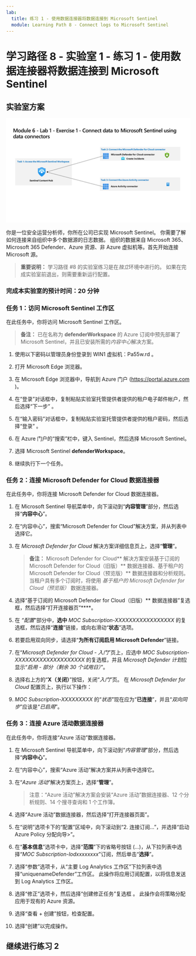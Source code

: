 ```yaml
---
lab:
  title: 练习 1 - 使用数据连接器将数据连接到 Microsoft Sentinel
  module: Learning Path 8 - Connect logs to Microsoft Sentinel
---
```


# 学习路径 8 - 实验室 1 - 练习 1 - 使用数据连接器将数据连接到 Microsoft Sentinel

## 实验室方案

![实验室概述。](../Media/SC-200-Lab_Diagrams_Mod6_L1_Ex1.png)

你是一位安全运营分析师，你所在公司已实现 Microsoft Sentinel。 你需要了解如何连接来自组织中多个数据源的日志数据。 组织的数据来自 Microsoft 365、Microsoft 365 Defender、Azure 资源、非 Azure 虚拟机等。首先开始连接 Microsoft 源。

>**重要说明：** 学习路径 #8 的实验室练习是在*独立*环境中进行的。 如果在完成实验室前退出，则需要重新运行配置。

### 完成本实验室的预计时间：20 分钟

### 任务 1：访问 Microsoft Sentinel 工作区

在此任务中，你将访问 Microsoft Sentinel 工作区。

>**备注：** 已在名称为 **defenderWorkspace** 的 Azure 订阅中预先部署了 Microsoft Sentinel，并且已安装所需的*内容中心*解决方案。

1. 使用以下密码以管理员身份登录到 WIN1 虚拟机：Pa55w.rd 。  

1. 打开 Microsoft Edge 浏览器。

1. 在 Microsoft Edge 浏览器中，导航到 Azure 门户 (<https://portal.azure.com> )。

1. 在“登录”对话框中，复制粘贴实验室托管提供者提供的租户电子邮件帐户，然后选择“下一步”  。

1. 在“输入密码”对话框中，复制粘贴实验室托管提供者提供的租户密码，然后选择“登录”  。

1. 在 Azure 门户的“搜索”栏中，键入 Sentinel，然后选择 Microsoft Sentinel。

1. 选择 Microsoft Sentinel **defenderWorkspace**。

1. 继续执行下一个任务。

### 任务 2：连接 Microsoft Defender for Cloud 数据连接器

在此任务中，你将连接 Microsoft Defender for Cloud 数据连接器。

   <!--- >>**Important:** To *Enable* Bi-directional sync, please rerun  **[Lab 05 Exercise 1](https://microsoftlearning.github.io/SC-200T00A-Microsoft-Security-Operations-Analyst/Instructions/Labs/LAB_AK_05_Lab1_Ex01_Enable_MDC.html)**, Task 2, and select **Setup** from the *Microsoft Defender for Cloud* navigation menu to verify all eligible Azure subscriptions are onboarded. --->

1. 在 Microsoft Sentinel 导航菜单中，向下滚动到“**内容管理**”部分，然后选择“**内容中心**”。

1. 在“内容中心”，搜索“Microsoft Defender for Cloud”解决方案，并从列表中选择它。

1. 在 *Microsoft Defender for Cloud* 解决方案详细信息页上，选择“**管理**”。

    >**备注：** Microsoft Defender for Cloud** 解决方案安装基于订阅的 Microsoft Defender for Cloud（旧版）** 数据连接器、基于租户的 Microsoft Defender for Cloud（预览版）** 数据连接器和分析规则。 当租户具有多个订阅时，将使用 *基于租户的 Microsoft Defender for Cloud（预览版）* 数据连接器。

1. 选择“基于订阅的 Microsoft Defender for Cloud（旧版）** 数据连接器”复选框，然后选择“打开连接器页”****。

1. 在 *“配置*”部分中，**选中** *MOC Subscription-XXXXXXXXXXXXXXXXX* 的复选框，然后选择“**连接**”链接，或向右滑动“**状态**”选项。

1. 若要启用双向同步，请选择“**为所有订阅启用 Microsoft Defender**”链接。

1. 在“*Microsoft Defender for Cloud - 入门*”页上，应选中 *MOC Subscription-XXXXXXXXXXXXXXXXXXXX* 的复选框，并且 *Microsoft Defender 计划*应显示“*启用 - 部分（剩余 30 个试用日）*”。

1. 选择右上方的“**X（关闭）**”按钮，关闭“*入门*”页。 在 *Microsoft Defender for Cloud* 配置页上，执行以下操作：

1. *MOC Subscription-XXXXXXXXX* 的“*状态*”现在应为“**已连接**”，并且“*双向同步*”应该是“*已启用*”。

    <!--- 1. Scroll down and under the *Create incidents - Recommended!* area, verify that *Create incidents automatically from all alerts generated in this connected service* is **Enabled**. --->

### 任务 3：连接 Azure 活动数据连接器

在此任务中，你将连接“Azure 活动”数据连接器。

1. 在 Microsoft Sentinel 导航菜单中，向下滚动到“*内容管理*”部分，然后选择“**内容中心**”。

1. 在“内容中心”，搜索“Azure 活动”解决方案并从列表中选择它。

1. 在“*Azure 活动*”解决方案页上，选择“**管理**”。

    >注意：“Azure 活动”解决方案会安装“Azure 活动”数据连接器、12 个分析规则、14 个搜寻查询和 1 个工作簿。

1. 选择“Azure 活动”数据连接器，然后选择“打开连接器页面”。

1. 在“说明”选项卡下的“配置”区域中，向下滚动到“2. 连接订阅...”，并选择“启动 Azure Policy 分配向导>”。

1. 在“**基本信息**”选项卡中，选择“**范围**”下的省略号按钮 (...)，从下拉列表中选择“*MOC Subscription-lodxxxxxxxx*”订阅，然后单击“**选择**”。

1. 选择“参数”选项卡，从“主要 Log Analytics 工作区”下拉列表中选择“uniquenameDefender”工作区。 此操作将应用订阅配置，以将信息发送到 Log Analytics 工作区。

1. 选择“修正”选项卡，然后选择“创建修正任务”复选框 。 此操作会将策略分配应用于现有的 Azure 资源。

1. 选择“查看 + 创建”按钮，检查配置。

1. 选择“创建”以完成操作。

## 继续进行练习 2
